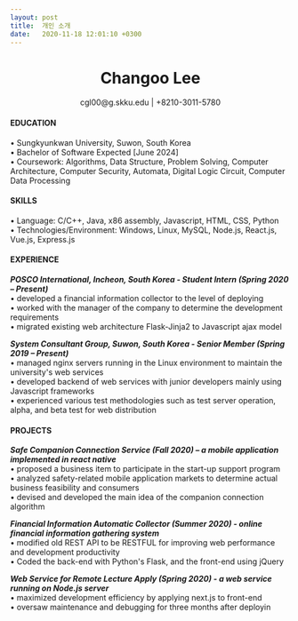 ```yaml
---
layout: post
title:  개인 소개
date:   2020-11-18 12:01:10 +0300
---
```



# <center> Changoo Lee </center>

<center>cgl00@g.skku.edu | +8210-3011-5780 </center>   
   
   

#### EDUCATION 
• Sungkyunkwan University, Suwon, South Korea       
• Bachelor of Software Expected [June 2024]       
• Coursework: Algorithms, Data Structure, Problem Solving, Computer Architecture, Computer Security, Automata, Digital Logic Circuit, Computer Data Processing    
   
   
#### SKILLS   
• Language: C/C++, Java, x86 assembly, Javascript, HTML, CSS, Python       
• Technologies/Environment: Windows, Linux, MySQL, Node.js, React.js, Vue.js, Express.js       
   
   
#### EXPERIENCE
***POSCO International, Incheon, South Korea - Student Intern (Spring 2020 – Present)***   
• developed a financial information collector to the level of deploying   
• worked with the manager of the company to determine the development requirements   
• migrated existing web architecture Flask-Jinja2 to Javascript ajax model   
   
   
***System Consultant Group, Suwon, South Korea - Senior Member (Spring 2019 – Present)***   
• managed nginx servers running in the Linux environment to maintain the university's web services    
• developed backend of web services with junior developers mainly using Javascript frameworks   
• experienced various test methodologies such as test server operation, alpha, and beta test for web distribution   
   
   
#### PROJECTS
***Safe Companion Connection Service (Fall 2020) – a mobile application implemented in react native***     
• proposed a business item to participate in the start-up support program   
• analyzed safety-related mobile application markets to determine actual business feasibility and consumers   
• devised and developed the main idea of the companion connection algorithm   
  
   
***Financial Information Automatic Collector (Summer 2020) - online financial information gathering system***   
• modified old REST API to be RESTFUL for improving web performance and development productivity    
• Coded the back-end with Python's Flask, and the front-end using jQuery    
   
***Web Service for Remote Lecture Apply (Spring 2020) - a web service running on Node.js server***   
• maximized development efficiency by applying next.js to front-end    
• oversaw maintenance and debugging for three months after deployin   

